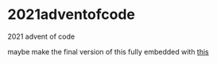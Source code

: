 # 2021adventofcode
2021 advent of code

maybe make the final version of this fully embedded with [this](https://dev.to/koddr/the-easiest-way-to-embed-static-files-into-a-binary-file-in-your-golang-app-no-external-dependencies-43pc)